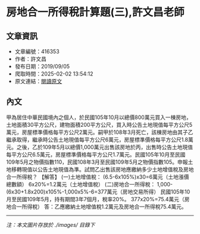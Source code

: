 # 房地合一所得稅計算題(三),許文昌老師

## 文章資訊
- 文章編號：416353
- 作者：許文昌
- 發布日期：2019/09/05
- 爬取時間：2025-02-02 13:54:12
- 原文連結：[閱讀原文](https://real-estate.get.com.tw/Columns/detail.aspx?no=416353)

## 內文
甲為居住中華民國境內之個人，於民國105年10月以總價800萬元買入一棟房地，土地面積30平方公尺，建物面積200平方公尺，買入時公告土地現值每平方公尺5萬元，房屋標準價格每平方公尺2萬元。嗣甲於108年3月死亡，該棟房地由其子乙繼承取得，繼承時公告土地現值每平方公尺6萬元，房屋標準價格每平方公尺1.8萬元。之後，乙於109年5月以總價1,000萬元出售該房地於丙，出售時公告土地現值每平方公尺6.5萬元，房屋標準價格每平方公尺1.7萬元。民國105年10月至民國109年5月之物價指數110，民國108年3月至民國109年5月之物價指數105。申報土地移轉現值以公告土地現值為準。試問乙出售該房地應繳納多少土地增值稅及房地合一所得稅？
【解答】
(一)土地增值稅：
(6.5-6x105%)x30=6萬元（土地漲價總數額）
6x20%=1.2萬元（土地增值稅）
(二)房地合一所得稅：
1,000-(6x30+1.8x200)x105%-1,000x5%-6=377萬元（房地交易所得）
民國105年10月至民國109年5月，持有期間3年7個月，稅率20%。
377x20%=75.4萬元（房地合一所得稅）
答：乙應繳納土地增值稅1.2萬元及房地合一所得稅75.4萬元。

---
*注：本文圖片存放於 ./images/ 目錄下*
